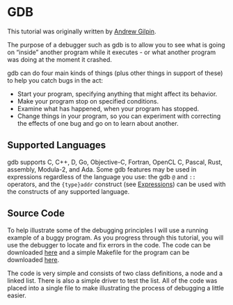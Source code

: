 # GDB
This tutorial was originally written by [Andrew Gilpin](http://www.cs.cmu.edu/~gilpin/).

The purpose of a debugger such as gdb is to allow you to see what is going on “inside” another program while it executes - or what another program was doing at the moment it crashed.

gdb can do four main kinds of things (plus other things in support of these) to help you catch bugs in the act:

* Start your program, specifying anything that might affect its behavior.
* Make your program stop on specified conditions.
* Examine what has happened, when your program has stopped.
* Change things in your program, so you can experiment with correcting the effects of one bug and go on to learn about another.

##  Supported Languages
gdb supports C, C++, D, Go, Objective-C, Fortran, OpenCL C, Pascal, Rust, assembly, Modula-2, and Ada. Some gdb features may be used in expressions regardless of the language you use: the gdb `@` and `::` operators, and the `{type}addr` construct (see [Expressions](https://sourceware.org/gdb/current/onlinedocs/gdb/Expressions.html)) can be used with the constructs of any supported language.

##  Source Code
To help illustrate some of the debugging principles I will use a running example of a buggy program. As you progress through this tutorial, you will use the debugger to locate and fix errors in the code. The code can be downloaded [here](src/main.c) and a simple Makefile for the program can be downloaded [here](src/Makefile).

The code is very simple and consists of two class definitions, a node and a linked list. There is also a simple driver to test the list. All of the code was placed into a single file to make illustrating the process of debugging a little easier.
